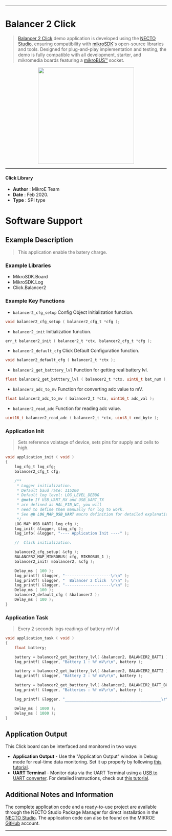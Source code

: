 
---
# Balancer 2 Click

> [Balancer 2 Click](https://www.mikroe.com/?pid_product=MIKROE-4058) demo application is developed using
the [NECTO Studio](https://www.mikroe.com/necto), ensuring compatibility with [mikroSDK](https://www.mikroe.com/mikrosdk)'s
open-source libraries and tools. Designed for plug-and-play implementation and testing, the demo is fully compatible with
all development, starter, and mikromedia boards featuring a [mikroBUS&trade;](https://www.mikroe.com/mikrobus) socket.

<p align="center">
  <img src="https://www.mikroe.com/?pid_product=MIKROE-4058&image=1" height=300px>
</p>

---

#### Click Library

- **Author**        : MikroE Team
- **Date**          : Feb 2020.
- **Type**          : SPI type

# Software Support

## Example Description

> This application enable the batery charge. 

### Example Libraries

- MikroSDK.Board
- MikroSDK.Log
- Click.Balancer2

### Example Key Functions

- `balancer2_cfg_setup` Config Object Initialization function. 
```c
void balancer2_cfg_setup ( balancer2_cfg_t *cfg );
``` 
 
- `balancer2_init` Initialization function. 
```c
err_t balancer2_init ( balancer2_t *ctx, balancer2_cfg_t *cfg );
```

- `balancer2_default_cfg` Click Default Configuration function. 
```c
void balancer2_default_cfg ( balancer2_t *ctx );
```

- `balancer2_get_batttery_lvl` Function for getting real battery lvl. 
```c
float balancer2_get_batttery_lvl ( balancer2_t *ctx, uint8_t bat_num );
```
 
- `balancer2_adc_to_mv` Function for converting adc value to mV. 
```c
float balancer2_adc_to_mv ( balancer2_t *ctx, uint16_t adc_val );
```

- `balancer2_read_adc` Function for reading adc value. 
```c
uint16_t balancer2_read_adc ( balancer2_t *ctx, uint8_t cmd_byte );
```

### Application Init

> Sets reference volatage of device, sets pins for supply and cells to high.

```c
void application_init ( void )
{
    log_cfg_t log_cfg;
    balancer2_cfg_t cfg;

    /** 
     * Logger initialization.
     * Default baud rate: 115200
     * Default log level: LOG_LEVEL_DEBUG
     * @note If USB_UART_RX and USB_UART_TX 
     * are defined as HAL_PIN_NC, you will 
     * need to define them manually for log to work. 
     * See @b LOG_MAP_USB_UART macro definition for detailed explanation.
     */
    LOG_MAP_USB_UART( log_cfg );
    log_init( &logger, &log_cfg );
    log_info( &logger, "---- Application Init ----" );

    //  Click initialization.

    balancer2_cfg_setup( &cfg );
    BALANCER2_MAP_MIKROBUS( cfg, MIKROBUS_1 );
    balancer2_init( &balancer2, &cfg );

    Delay_ms ( 100 );
    log_printf( &logger, "--------------------\r\n" );
    log_printf( &logger, "  Balancer 2 Click  \r\n" );
    log_printf( &logger, "--------------------\r\n" );
    Delay_ms ( 100 );
    balancer2_default_cfg ( &balancer2 );
    Delay_ms ( 100 );
}
```

### Application Task

> Every 2 seconds logs readings of battery mV lvl

```c
void application_task ( void )
{
    float battery;

    battery = balancer2_get_batttery_lvl( &balancer2, BALANCER2_BATT1 );
    log_printf( &logger, "Battery 1 : %f mV\r\n", battery );

    battery = balancer2_get_batttery_lvl( &balancer2, BALANCER2_BATT2 );
    log_printf( &logger, "Battery 2 : %f mV\r\n", battery );

    battery = balancer2_get_batttery_lvl( &balancer2, BALANCER2_BATT_BOTH );
    log_printf( &logger, "Batteries : %f mV\r\n", battery );

    log_printf( &logger, "__________________________________________\r\n" );

    Delay_ms ( 1000 );
    Delay_ms ( 1000 );
}
```

## Application Output

This Click board can be interfaced and monitored in two ways:
- **Application Output** - Use the "Application Output" window in Debug mode for real-time data monitoring.
Set it up properly by following [this tutorial](https://www.youtube.com/watch?v=ta5yyk1Woy4).
- **UART Terminal** - Monitor data via the UART Terminal using
a [USB to UART converter](https://www.mikroe.com/click/interface/usb?interface*=uart,uart). For detailed instructions,
check out [this tutorial](https://help.mikroe.com/necto/v2/Getting%20Started/Tools/UARTTerminalTool).

## Additional Notes and Information

The complete application code and a ready-to-use project are available through the NECTO Studio Package Manager for 
direct installation in the [NECTO Studio](https://www.mikroe.com/necto). The application code can also be found on
the MIKROE [GitHub](https://github.com/MikroElektronika/mikrosdk_click_v2) account.

---
